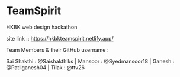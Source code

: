 # TeamSpirit
HKBK web design hackathon

site link :: https://hkbkteamspirit.netlify.app/

Team Members & their GitHub username :

Sai Shakthi : @Saishakthiks |
Mansoor : @Syedmansoor18 | 
Ganesh : @Patilganesh04 |
Tilak : @ttv26
